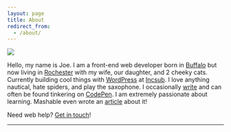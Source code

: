 ```yaml
---
layout: page
title: About
redirect_from:
  - /about/
---
```


<img src="{{ site.baseurl }}/assets/img/real-money-bw.jpg">

Hello, my name is Joe. I am a front-end web developer born in [Buffalo](https://en.wikipedia.org/wiki/Buffalo,_New_York) but now living in [Rochester](https://en.wikipedia.org/wiki/Rochester,_New_York) with my wife, our daughter, and 2 cheeky cats. Currently building cool things with [WordPress](https://profiles.wordpress.org/joefusco) at [Incsub](http://incsub.com). I love anything nautical, hate spiders, and play the saxophone. I occasionally [write](/archive) and can often be found tinkering on [CodePen](https://codepen.io/fusco). I am extremely passionate about learning. Mashable even wrote an [article](http://mashable.com/2015/01/11/teach-yourself-programming/) about it!

Need web help? [Get in touch](mailto:hello@josephfus.co)!

-----

